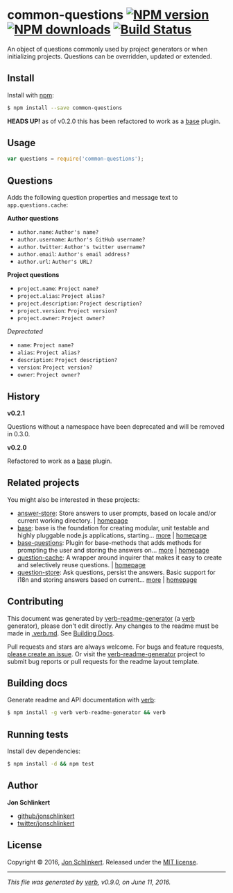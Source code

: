 # common-questions [![NPM version](https://img.shields.io/npm/v/common-questions.svg?style=flat)](https://www.npmjs.com/package/common-questions) [![NPM downloads](https://img.shields.io/npm/dm/common-questions.svg?style=flat)](https://npmjs.org/package/common-questions) [![Build Status](https://img.shields.io/travis/generate/common-questions.svg?style=flat)](https://travis-ci.org/generate/common-questions)

An object of questions commonly used by project generators or when initializing projects. Questions can be overridden, updated or extended.

## Install

Install with [npm](https://www.npmjs.com/):

```sh
$ npm install --save common-questions
```

**HEADS UP!** as of v0.2.0 this has been refactored to work as a [base](https://github.com/node-base/base) plugin.

## Usage

```js
var questions = require('common-questions');
```

## Questions

Adds the following question properties and message text to `app.questions.cache`:

**Author questions**

* `author.name`: `Author's name?`
* `author.username`: `Author's GitHub username?`
* `author.twitter`: `Author's twitter username?`
* `author.email`: `Author's email address?`
* `author.url`: `Author's URL?`

**Project questions**

* `project.name`: `Project name?`
* `project.alias`: `Project alias?`
* `project.description`: `Project description?`
* `project.version`: `Project version?`
* `project.owner`: `Project owner?`

_Deprectated_

* `name`: `Project name?`
* `alias`: `Project alias?`
* `description`: `Project description?`
* `version`: `Project version?`
* `owner`: `Project owner?`

## History

**v0.2.1**

Questions without a namespace have been deprecated and will be removed in 0.3.0.

**v0.2.0**

Refactored to work as a [base](https://github.com/node-base/base) plugin.

## Related projects

You might also be interested in these projects:

* [answer-store](https://www.npmjs.com/package/answer-store): Store answers to user prompts, based on locale and/or current working directory. | [homepage](https://github.com/jonschlinkert/answer-store "Store answers to user prompts, based on locale and/or current working directory.")
* [base](https://www.npmjs.com/package/base): base is the foundation for creating modular, unit testable and highly pluggable node.js applications, starting… [more](https://github.com/node-base/base) | [homepage](https://github.com/node-base/base "base is the foundation for creating modular, unit testable and highly pluggable node.js applications, starting with a handful of common methods, like `set`, `get`, `del` and `use`.")
* [base-questions](https://www.npmjs.com/package/base-questions): Plugin for base-methods that adds methods for prompting the user and storing the answers on… [more](https://github.com/node-base/base-questions) | [homepage](https://github.com/node-base/base-questions "Plugin for base-methods that adds methods for prompting the user and storing the answers on a project-by-project basis.")
* [question-cache](https://www.npmjs.com/package/question-cache): A wrapper around inquirer that makes it easy to create and selectively reuse questions. | [homepage](https://github.com/jonschlinkert/question-cache "A wrapper around inquirer that makes it easy to create and selectively reuse questions.")
* [question-store](https://www.npmjs.com/package/question-store): Ask questions, persist the answers. Basic support for i18n and storing answers based on current… [more](https://github.com/jonschlinkert/question-store) | [homepage](https://github.com/jonschlinkert/question-store "Ask questions, persist the answers. Basic support for i18n and storing answers based on current working directory.")

## Contributing

This document was generated by [verb-readme-generator](https://github.com/verbose/verb-readme-generator) (a [verb](https://github.com/verbose/verb) generator), please don't edit directly. Any changes to the readme must be made in [.verb.md](.verb.md). See [Building Docs](#building-docs).

Pull requests and stars are always welcome. For bugs and feature requests, [please create an issue](../../issues/new). Or visit the [verb-readme-generator](https://github.com/verbose/verb-readme-generator) project to submit bug reports or pull requests for the readme layout template.

## Building docs

Generate readme and API documentation with [verb](https://github.com/verbose/verb):

```sh
$ npm install -g verb verb-readme-generator && verb
```

## Running tests

Install dev dependencies:

```sh
$ npm install -d && npm test
```

## Author

**Jon Schlinkert**

* [github/jonschlinkert](https://github.com/jonschlinkert)
* [twitter/jonschlinkert](http://twitter.com/jonschlinkert)

## License

Copyright © 2016, [Jon Schlinkert](https://github.com/jonschlinkert).
Released under the [MIT license](https://github.com/generate/common-questions/blob/master/LICENSE).

***

_This file was generated by [verb](https://github.com/verbose/verb), v0.9.0, on June 11, 2016._